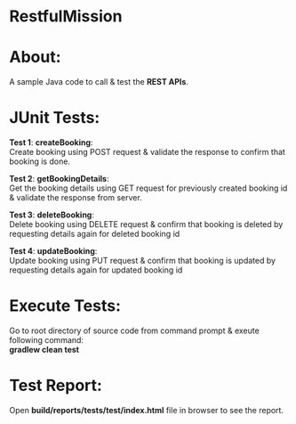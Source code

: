 # RestfulMission
# About: 
A sample Java code to call & test the **REST APIs**.

# JUnit Tests: 
**Test 1**: **createBooking**: <br/>
Create booking using POST request & validate the response to confirm that booking is done.

**Test 2**: **getBookingDetails**: <br/>
Get the booking details using GET request for previously created booking id & validate the response from server.

**Test 3**: **deleteBooking**: <br/>
Delete booking using DELETE request & confirm that booking is deleted by requesting details again for deleted booking id

**Test 4**: **updateBooking**: <br/>
Update booking using PUT request & confirm that booking is updated by requesting details again for updated booking id


# Execute Tests: 
Go to root directory of source code from command prompt & exeute following command: <br/>
**gradlew clean test**


# Test Report: 
Open **build/reports/tests/test/index.html** file in browser to see the report.
